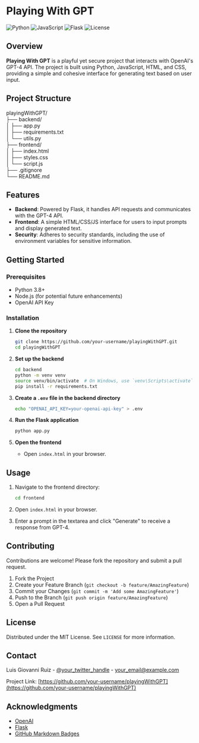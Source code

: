 # Playing With GPT

![Python](https://img.shields.io/badge/Python-3.8%2B-blue)
![JavaScript](https://img.shields.io/badge/JavaScript-ES6%2B-yellow)
![Flask](https://img.shields.io/badge/Flask-2.0.2-green)
![License](https://img.shields.io/badge/License-MIT-brightgreen)

## Overview
**Playing With GPT** is a playful yet secure project that interacts with OpenAI's GPT-4 API. The project is built using Python, JavaScript, HTML, and CSS, providing a simple and cohesive interface for generating text based on user input. 

## Project Structure
playingWithGPT/<br>
├── backend/<br>
│ ├── app.py<br>
│ ├── requirements.txt<br>
│ └── utils.py<br>
├── frontend/<br>
│ ├── index.html<br>
│ ├── styles.css<br>
│ └── script.js<br>
├── .gitignore<br>
└── README.md<br>

## Features
- **Backend**: Powered by Flask, it handles API requests and communicates with the GPT-4 API.
- **Frontend**: A simple HTML/CSS/JS interface for users to input prompts and display generated text.
- **Security**: Adheres to security standards, including the use of environment variables for sensitive information.

## Getting Started

### Prerequisites
- Python 3.8+
- Node.js (for potential future enhancements)
- OpenAI API Key

### Installation

1. **Clone the repository**
    ```sh
    git clone https://github.com/your-username/playingWithGPT.git
    cd playingWithGPT
    ```

2. **Set up the backend**
    ```sh
    cd backend
    python -m venv venv
    source venv/bin/activate  # On Windows, use `venv\Scripts\activate`
    pip install -r requirements.txt
    ```

3. **Create a `.env` file in the backend directory**
    ```sh
    echo "OPENAI_API_KEY=your-openai-api-key" > .env
    ```

4. **Run the Flask application**
    ```sh
    python app.py
    ```

5. **Open the frontend**
    - Open `index.html` in your browser.

## Usage

1. Navigate to the frontend directory:
    ```sh
    cd frontend
    ```

2. Open `index.html` in your browser.

3. Enter a prompt in the textarea and click "Generate" to receive a response from GPT-4.

## Contributing
Contributions are welcome! Please fork the repository and submit a pull request.

1. Fork the Project
2. Create your Feature Branch (`git checkout -b feature/AmazingFeature`)
3. Commit your Changes (`git commit -m 'Add some AmazingFeature'`)
4. Push to the Branch (`git push origin feature/AmazingFeature`)
5. Open a Pull Request

## License
Distributed under the MIT License. See `LICENSE` for more information.

## Contact
Luis Giovanni Ruiz - [@your_twitter_handle](https://twitter.com/your_twitter_handle) - your_email@example.com

Project Link: [https://github.com/your-username/playingWithGPT](https://github.com/your-username/playingWithGPT)

## Acknowledgments
- [OpenAI](https://www.openai.com/)
- [Flask](https://flask.palletsprojects.com/)
- [GitHub Markdown Badges](https://shields.io/)

